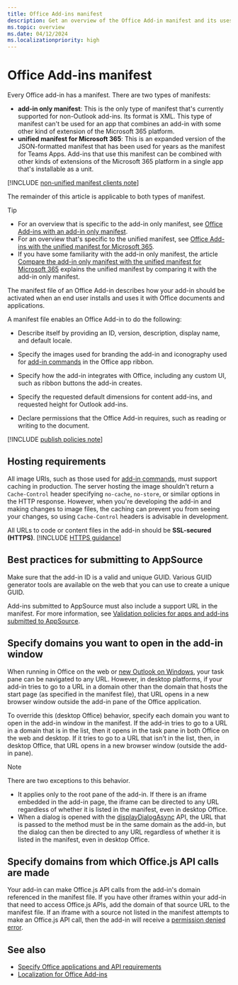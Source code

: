 ```yaml
---
title: Office Add-ins manifest
description: Get an overview of the Office Add-in manifest and its uses.
ms.topic: overview
ms.date: 04/12/2024
ms.localizationpriority: high
---
```


# Office Add-ins manifest

Every Office add-in has a manifest. There are two types of manifests:

- **add-in only manifest**: This is the only type of manifest that's currently supported for non-Outlook add-ins. Its format is XML. This type of manifest can't be used for an app that combines an add-in with some other kind of extension of the Microsoft 365 platform.
- **unified manifest for Microsoft 365**: This is an expanded version of the JSON-formatted manifest that has been used for years as the manifest for Teams Apps. Add-ins that use this manifest can be combined with other kinds of extensions of the Microsoft 365 platform in a single app that's installable as a unit.

[!INCLUDE [non-unified manifest clients note](../includes/non-unified-manifest-clients.md)]

The remainder of this article is applicable to both types of manifest.

> [!TIP]
>
> - For an overview that is specific to the add-in only manifest, see [Office Add-ins with an add-in only manifest](xml-manifest-overview.md).
> - For an overview that's specific to the unified manifest, see [Office Add-ins with the unified manifest for Microsoft 365](unified-manifest-overview.md).
> - If you have some familiarity with the add-in only manifest, the article [Compare the add-in only manifest with the unified manifest for Microsoft 365](json-manifest-overview.md) explains the unified manifest by comparing it with the add-in only manifest.

The manifest file of an Office Add-in describes how your add-in should be activated when an end user installs and uses it with Office documents and applications.

A manifest file enables an Office Add-in to do the following:

- Describe itself by providing an ID, version, description, display name, and default locale.

- Specify the images used for branding the add-in and iconography used for [add-in commands](../design/add-in-commands.md) in the Office app ribbon.

- Specify how the add-in integrates with Office, including any custom UI, such as ribbon buttons the add-in creates.

- Specify the requested default dimensions for content add-ins, and requested height for Outlook add-ins.

- Declare permissions that the Office Add-in requires, such as reading or writing to the document.

[!INCLUDE [publish policies note](../includes/note-publish-policies.md)]

## Hosting requirements

All image URIs, such as those used for [add-in commands](../design/add-in-commands.md), must support caching in production. The server hosting the image shouldn't return a `Cache-Control` header specifying `no-cache`, `no-store`, or similar options in the HTTP response. However, when you're developing the add-in and making changes to image files, the caching can prevent you from seeing your changes, so using `Cache-Control` headers is advisable in development.

All URLs to code or content files in the add-in should be **SSL-secured (HTTPS)**. [!INCLUDE [HTTPS guidance](../includes/https-guidance.md)]

## Best practices for submitting to AppSource

Make sure that the add-in ID is a valid and unique GUID. Various GUID generator tools are available on the web that you can use to create a unique GUID.

Add-ins submitted to AppSource must also include a support URL in the manifest. For more information, see [Validation policies for apps and add-ins submitted to AppSource](/legal/marketplace/certification-policies).

## Specify domains you want to open in the add-in window

When running in Office on the web or [new Outlook on Windows](https://support.microsoft.com/office/656bb8d9-5a60-49b2-a98b-ba7822bc7627), your task pane can be navigated to any URL. However, in desktop platforms, if your add-in tries to go to a URL in a domain other than the domain that hosts the start page (as specified in the manifest file), that URL opens in a new browser window outside the add-in pane of the Office application.

To override this (desktop Office) behavior, specify each domain you want to open in the add-in window in the manifest. If the add-in tries to go to a URL in a domain that is in the list, then it opens in the task pane in both Office on the web and desktop. If it tries to go to a URL that isn't in the list, then, in desktop Office, that URL opens in a new browser window (outside the add-in pane).

> [!NOTE]
> There are two exceptions to this behavior.
>
> - It applies only to the root pane of the add-in. If there is an iframe embedded in the add-in page, the iframe can be directed to any URL regardless of whether it is listed in the manifest, even in desktop Office.
> - When a dialog is opened with the [displayDialogAsync](/javascript/api/office/office.ui?view=common-js&preserve-view=true#office-office-ui-displaydialogasync-member(1)) API, the URL that is passed to the method must be in the same domain as the add-in, but the dialog can then be directed to any URL regardless of whether it is listed in the manifest, even in desktop Office.

## Specify domains from which Office.js API calls are made

Your add-in can make Office.js API calls from the add-in's domain referenced in the manifest file. If you have other iframes within your add-in that need to access Office.js APIs, add the domain of that source URL to the manifest file. If an iframe with a source not listed in the manifest attempts to make an Office.js API call, then the add-in will receive a [permission denied error](../reference/javascript-api-for-office-error-codes.md).

## See also

- [Specify Office applications and API requirements](specify-office-hosts-and-api-requirements.md)
- [Localization for Office Add-ins](localization.md)
